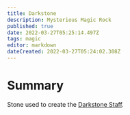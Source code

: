```yaml
---
title: Darkstone
description: Mysterious Magic Rock
published: true
date: 2022-03-27T05:25:14.497Z
tags: magic
editor: markdown
dateCreated: 2022-03-27T05:24:02.308Z
---
```


# Summary
Stone used to create the [Darkstone Staff](/lore/darkstone-staff).